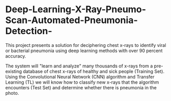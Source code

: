 # Deep-Learning-X-Ray-Pneumo-Scan-Automated-Pneumonia-Detection-

This project presents a solution for deciphering chest x-rays to identify viral or bacterial pneumonia using deep learning methods with over 90 percent accuracy.

The system will "learn and analyze" many thousands of x-rays from a pre-existing database of chest x-rays of healthy and sick people (Training Set).
Using the Convolutional Neural Network (CNN) algorithm and Transfer Learning (TL) we will know how to classify new x-rays that the algorithm encounters (Test Set) and determine whether there is pneumonia in the photo.
